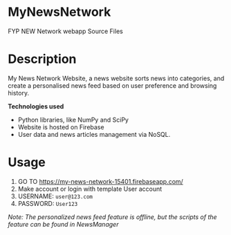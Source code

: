# MyNewsNetwork
FYP NEW Network webapp Source Files

# Description
My News Network Website, a news website sorts news into categories, and create a personalised news feed based on user preference and browsing history.

**Technologies used**
- Python libraries, like NumPy and SciPy
- Website is hosted on Firebase
- User data and news articles management via NoSQL.

# Usage
1. GO TO https://my-news-network-15401.firebaseapp.com/
2. Make account or login with template User account
3. USERNAME: `user@123.com`
4. PASSWORD: `User123`

*Note: The personalized news feed feature is offline, but the scripts of the feature can be found in NewsManager*
